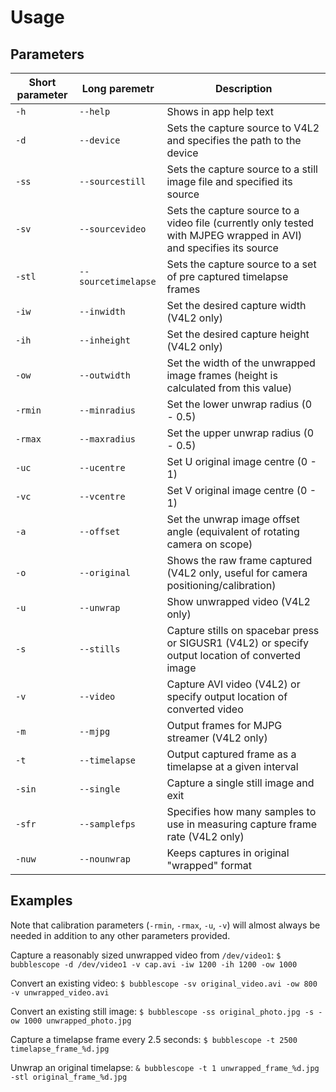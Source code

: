 Usage
=====

Parameters
----------

Short parameter | Long paremetr         | Description
----------------|-----------------------|-----------------------------------------------------------------------
```-h```        |```--help```           |Shows in app help text
```-d```        |```--device```         |Sets the capture source to V4L2 and specifies the path to the device
```-ss```       |```--sourcestill```    |Sets the capture source to a still image file and specified its source
```-sv```       |```--sourcevideo```    |Sets the capture source to a video file (currently only tested with MJPEG wrapped in AVI) and specifies its source
```-stl```      |```--sourcetimelapse```|Sets the capture source to a set of pre captured timelapse frames
```-iw```       |```--inwidth```        |Set the desired capture width (V4L2 only)
```-ih```       |```--inheight```       |Set the desired capture height (V4L2 only)
```-ow```       |```--outwidth```       |Set the width of the unwrapped image frames (height is calculated from this value)
```-rmin```     |```--minradius```      |Set the lower unwrap radius (0 - 0.5)
```-rmax```     |```--maxradius```      |Set the upper unwrap radius (0 - 0.5)
```-uc```       |```--ucentre```        |Set U original image centre (0 - 1)
```-vc```       |```--vcentre```        |Set V original image centre (0 - 1)
```-a```        |```--offset```         |Set the unwrap image offset angle (equivalent of rotating camera on scope)
```-o```        |```--original```       |Shows the raw frame captured (V4L2 only, useful for camera positioning/calibration)
```-u```        |```--unwrap```         |Show unwrapped video (V4L2 only)
```-s```        |```--stills```         |Capture stills on spacebar press or SIGUSR1 (V4L2) or specify output location of converted image
```-v```        |```--video```          |Capture AVI video (V4L2) or specify output location of converted video
```-m```        |```--mjpg```           |Output frames for MJPG streamer (V4L2 only)
```-t```        |```--timelapse```      |Output captured frame as a timelapse at a given interval
```-sin```      |```--single```         |Capture a single still image and exit
```-sfr```      |```--samplefps```      |Specifies how many samples to use in measuring capture frame rate (V4L2 only)
```-nuw```      |```--nounwrap```       |Keeps captures in original "wrapped" format

Examples
--------

Note that calibration parameters (```-rmin```, ```-rmax```, ```-u```, ```-v```) will almost always be needed in addition to any other parameters provided.

Capture a reasonably sized unwrapped video from ```/dev/video1```: ```$ bubblescope -d /dev/video1 -v cap.avi -iw 1200 -ih 1200 -ow 1000```

Convert an existing video: ```$ bubblescope -sv original_video.avi -ow 800 -v unwrapped_video.avi```

Convert an existing still image: ```$ bubblescope -ss original_photo.jpg -s -ow 1000 unwrapped_photo.jpg```

Capture a timelapse frame every 2.5 seconds: ```$ bubblescope -t 2500 timelapse_frame_%d.jpg```

Unwrap an original timelapse: ```& bubblescope -t 1 unwrapped_frame_%d.jpg -stl original_frame_%d.jpg```
